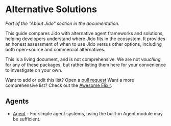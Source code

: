 # Alternative Solutions

_Part of the "About Jido" section in the documentation._

This guide compares Jido with alternative agent frameworks and solutions, helping developers understand where Jido fits in the ecosystem. It provides an honest assessment of when to use Jido versus other options, including both open-source and commercial alternatives.

This is a living document, and is not comprehensive. We are not _vouching_ for any of these packages, but rather listing them here for your convenience to investigate on your own.

Want to add or edit this list? Open a [pull request](https://github.com/agentjido/jido/edit/main/guides/about/alternatives.md) Want a more comprehensive list? Check out the [Awesome Elixir](https://github.com/h4cc/awesome-elixir).

## Agents

- [Agent](https://hexdocs.pm/elixir/Agent.html) - For simple agent systems, using the built-in Agent module may be sufficient.
